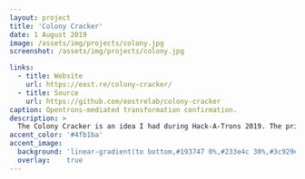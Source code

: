 ```yaml
---
layout: project
title: 'Colony Cracker'
date: 1 August 2019
image: /assets/img/projects/colony.jpg
screenshot: /assets/img/projects/colony.jpg

links:
  - title: Website
    url: https://eost.re/colony-cracker/
  - title: Source
    url: https://github.com/eostrelab/colony-cracker
caption: Opentrons-mediated transformation confirmation.
description: >
  The Colony Cracker is an idea I had during Hack-A-Trons 2019. The principle is to use an automated colony selector in addition to a colony cracking protocol in order to facilitate successful transformation analysis during particularly problematic bacterial cloning.
accent_color: '#4fb1ba'
accent_image:
  background: 'linear-gradient(to bottom,#193747 0%,#233e4c 30%,#3c929e 50%,#d5d5d4 70%,#cdccc8 100%)'
  overlay:    true
---
```

